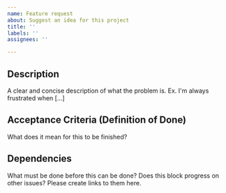 ```yaml
---
name: Feature request
about: Suggest an idea for this project
title: ''
labels: ''
assignees: ''

---
```


## Description
A clear and concise description of what the problem is. Ex. I'm always frustrated when [...]

## Acceptance Criteria (Definition of Done)

What does it mean for this to be finished?

## Dependencies

What must be done before this can be done? Does this block progress on other issues? Please create links to them here.
